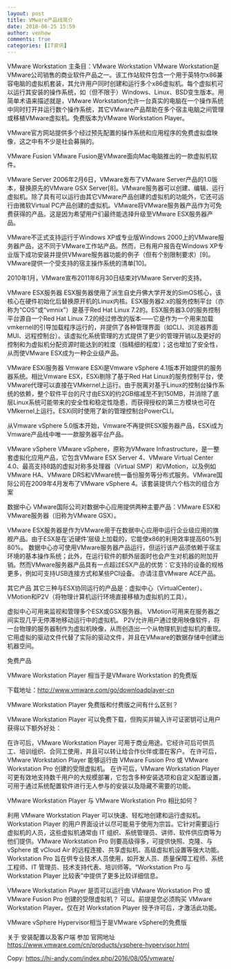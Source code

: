 ```yaml
---
layout: post
title: VMware产品线简介
date: 2018-06-25 15:59
author: venhow
comments: true
categories: [IT资讯]
---
```

VMware Workstation
主条目：VMware Workstation
VMware Workstation是VMware公司销售的商业软件产品之一。该工作站软件包含一个用于英特尔x86兼容电脑的虚拟机套装，其允许用户同时创建和运行多个x86虚拟机。每个虚拟机可以运行其安装的操作系统，如（但不限于）Windows、Linux、BSD变生版本。用简单术语来描述就是，VMware Workstation允许一台真实的电脑在一个操作系统中同时打开并运行数个操作系统，其它VMware产品帮助在多个宿主电脑之间管理或移植VMware虚拟机。免费版本为VMware Workstation Player。

VMware官方网站提供多个经过预先配置的操作系统和应用程序的免费虚拟盘映像，这之中有不少是社会募捐的。

VMware Fusion
VMware Fusion是VMware面向Mac电脑推出的一款虚拟机软件。

VMware Server
2006年2月6日，VMware发布了VMware Server产品的1.0版本，替换原先的VMware GSX Server[8]。VMware服务器可以创建、编辑、运行虚拟机。除了具有可以运行由其它VMware产品创建的虚拟机的功能外，它还可运行由微软Virtual PC产品创建的虚拟机。VMware将VMware服务器产品作为可免费获得的产品，这是因为希望用户们最终能选择升级至VMware ESX服务器产品。

VMware不正式支持运行于Windows XP或专业版Windows 2000上的VMware服务器产品，这不同于VMware工作站产品。然而，已有用户报告在Windows XP专业版下成功安装并提供VMware服务器功能的例子（但有个别限制要求）[9]。VMware提供一个受支持的宿主操作系统的清单[10]。

2010年1月，VMware宣布2011年6月30日结束对VMware Server的支持。

VMware ESX服务器
ESX服务器使用了派生自史丹佛大学开发的SimOS核心，该核心在硬件初始化后替换原开机的Linux内核。ESX服务器2.x的服务控制平台（亦称为“COS”或“vmnix”）是基于Red Hat Linux 7.2的。ESX服务器3.0的服务控制平台源自一个Red Hat Linux 7.2的经过修改的版本——它是作为一个用来加载vmkernel的引导加载程序运行的，并提供了各种管理界面（如CLI、浏览器界面MUI、远程控制台）。该虚拟化系统管理的方式提供了更少的管理开销以及更好的控制和为虚拟机分配资源时能达到的粒度（指精细的程度）；这也增加了安全性，从而使VMware ESX成为一种企业级产品。

VMware ESXi服务器
Vmware ESXi是Vmware vSphere 4.1版本开始提供的服务器系统。相比Vmware ESX，ESXi剔除了基于Red Hat Linux的服务控制平台，使VMware代理可以直接在VMkernel上运行。由于脱离对基于Linux的控制台操作系统的依赖，整个软件平台的尺寸由ESX的约2GB缩减至不到150MB，并消除了底层Linux系统可能带来的安全性和稳定性隐患，而获得授权的第三方模块也可在VMkernel上运行。ESXi同时使用了新的管理控制台PowerCLI。

从Vmware vSphere 5.0版本开始，Vmware不再提供ESX服务器产品，ESXi成为Vmware产品线中唯一一款服务器平台产品。

VMware vSphere
VMware vSphere，原称为VMware Infrastructure，是一整套虚拟化应用产品，它包含VMware ESX Server 4、VMware Virtual Center 4.0、最高支持8路的虚拟对称多处理器（Virtual SMP）和VMotion，以及例如VMware HA、VMware DRS和VMware统一备份服务等分布式服务。VMware国际公司在2009年4月发布了VMware vSphere 4。该套装提供六个档次的组合方案

数据中心
VMware国际公司对数据中心应用提供两种主要产品：VMware ESX和VMware服务器（旧称为VMware GSX）。

VMware ESX服务器是作为VMware用于在数据中心应用中运行企业级应用的旗舰产品。由于ESX是在‘近硬件’层级上加载的，它能使x86的利用效率提高60%到80%。
数据中心亦可使用VMware服务器产品运行，但运行该产品须依赖于宿主环境的基本操作系统；此外，在运行软件的额外层面时也会产生对机器的附加开销。然而VMware服务器产品具有一点超过ESX产品的优势：它支持的设备的规格更多，例如可支持USB连接方式和某些PCI设备。
亦请注意VMware ACE产品。

其它产品
其它三种与ESX协同运行的产品是：虚拟中心（VirtualCenter）、VMotion和P2V（将物理计算机运行环境直接移植为虚拟机的工具）。

虚拟中心可用来监视和管理多个ESX或GSX服务器。
VMotion可用来在服务器之间实现几乎无停滞地移动运行中的虚拟机。
P2V允许用户通过使用映像软件，将一台物理的服务器制作为虚拟机映像，从而创造出一个从物理机到虚拟机的重现。它用虚拟的驱动文件代替了实际的驱动文件，并且在VMware的数据存储中创建出机器空间。

免费产品

VMware Workstation Player 相当于是VMware Workstation 的免费版

下载地址：http://www.vmware.com/go/downloadplayer-cn

VMware Workstation Player 免费版和付费版之间有什么区别？

VMware Workstation Player 可以免费下载，但购买并输入许可证密钥可让用户获得以下额外好处：

在许可后，VMware Workstation Player 可用于商业用途。它经许可后可供员工、培训组织、合同工使用，并且可以转让给合作伙伴或潜在客户。
在许可后，VMware Workstation Player 能够运行由 VMware Fusion Pro 或 VMware Workstation Pro 创建的受限虚拟机。
在许可后，VMware Workstation Player 可更有效地支持数千用户的大规模部署，它包含多种安装选项和自定义配置设置，可用于通过系统配置软件进行无人参与的安装以及隐藏不需要的功能。

VMware Workstation Player 与 VMware Workstation Pro 相比如何？

利用 VMware Workstation Player 可以快速、轻松地创建和运行虚拟机。Workstation Player 的用户界面设计以尽可能易于使用为宗旨。它针对需要运行虚拟机的人员，这些虚拟机通常由 IT 组织、系统管理员、讲师、软件供应商等为他们提供。VMware Workstation Pro 则要高级得多，可提供快照、克隆、与 vSphere 或 vCloud Air 的远程连接、共享虚拟机、高级虚拟机设置等强大功能。Workstation Pro 旨在供专业技术人员使用，如开发人员、质量保障工程师、系统工程师、IT 管理员、技术支持代表、培训师等。“Workstation Pro 与 Workstation Player 比较表”中提供了更多比较详细信息。

VMware Workstation Player 是否可以运行由 VMware Workstation Pro 或 VMware Fusion Pro 创建的受限虚拟机？ 可以。前提是您必须购买 VMware Workstation Player。仅在对 Workstation Player 授予许可后，才激活此功能。

VMware vSphere Hypervisor相当于是VMware vSphere的免费版

关于 安装配置以及客户端 参加 官网地址 https://www.vmware.com/cn/products/vsphere-hypervisor.html

Copy: https://hi-andy.com/index.php/2016/08/05/vmware/
